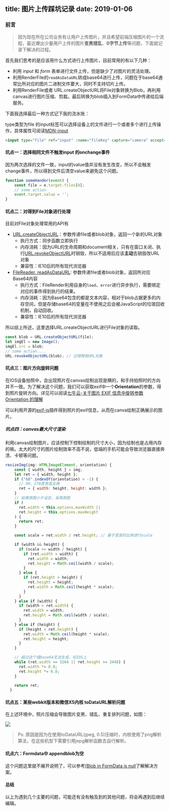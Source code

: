 title: 图片上传踩坑记录
date: 2019-01-06
---

### 前言

> 因为现在所在公司业务有让用户上传图片，并且希望前端压缩图片的一个流程，最近爆出少量用户上传的图片**变黑错乱**、**0字节上传**等问题，下面就记录下解决的过程。

首先我们思考的是应该用什么方式进行上传图片，目前常用的有以下几种：

- 利用  *input* 和 *form* 表单进行文件上传，但是缺少了对图片的灵活处理。
- 利用RenderFile的`readAsDataURL`转成base64进行上传，问题在于base64通常比所对应的图片二进制文件要大，同时不支持切片上传。
- 利用RenderFile或者 URL.createObjectURL将File对象转换为Blob，再利用canvas进行图片压缩、剪裁。最后转换为blob插入到FormData中传递给后端服务。



下面我选择最后一种方式记下我的流水账：



type类型为file 的input标签可以选择设备上的文件进行一个或者多个进行上传操作，具体属性可阅读[MDN-input](https://developer.mozilla.org/zh-CN/docs/Web/HTML/Element/Input/file)

```html
<input type="file" ref="input" :name="fileKey" capture="camera" accept="image/*" class="needsclick" @change="someHander" />

```



#### 坑点一：选择相同文件不触发input 的onchange事件

因为两次选择的文件一致，input的value值并没有发生改变，所以不会触发change事件，所以得到文件后清空value来避免这个问题。

```javascript
function someHander(event) {
    const file = e.target.files[0];
    // some action
    event.target.value = '';
}
```



#### 坑点二：对得到File对象进行处理

目前对FIle对象处理常用的API有

- [URL.createObjectURL](https://developer.mozilla.org/zh-CN/docs/Web/API/URL/createObjectURL)：参数传递file或者blob对象，返回一个新的URL对象
  - 执行方式：同步函数立即执行
  - 内存消耗：因为URL的生命周期和document相关，只有在窗口关闭、执行[URL.revokeObjectURL](https://developer.mozilla.org/zh-CN/docs/Web/API/URL/revokeObjectURL)时销毁，所以不适用后应该**主动**去销毁改URL 对象
  - 兼容性：IE10后的所有现代浏览器
- [FileReader. readAsDataURL](https://developer.mozilla.org/en-US/docs/Web/API/FileReader/readAsDataURL): 参数传递file或者blob对象，返回所对应Base64内容
  - 执行方式：FileRender利用自身的`load`、`error`进行异步执行，需要绑定对应的事件得到执行的结果。
  - 内存消耗：因为Base64包含的都是文本内容，相对于blob占据更多的内存空间，但是存储base64的变量在不使用之后会被JavaScript的垃圾回收机制，自动回收。
  - 兼容性：IE10后的所有现代浏览器

所以综上所述，这里选择URL.createObjectURL进行File对象的读取。

```javascript
const blob = URL.createObjectURL(file);
let imgEl = new Image();
imgEl.src = blob;
// some action....
URL.revokeObjectURL(blob); // 记得释放URL对象
```



#### 坑点三：图片方向旋转问题

在IOS设备拍照中，会出现照片在canvas绘制出现是横的，和手持拍照时的方向并不一致。为了解决这个问题，我们可以获取exif中一个**Orientation**的参数，得到照片旋转方向。详见可以阅读[七牛云-关于图片 EXIF 信息中旋转参数 Orientation 的理解](https://developer.qiniu.com/dora/kb/1560/information-about-photo-exif-rotation-parameters-in-the-understanding-of-orientation)

可以利用开源的[exif-js](https://github.com/exif-js/exif-js)插件得到照片的exif信息，从而在canva绘制正确展示的图片。



##### 坑点四：canvas最大尺寸渲染

利用canvas绘制图片，应该控制下控制绘制的尺寸大小，因为绘制也是占用内存的嘛。太大的尺寸的图片绘制效率不高不说，低端的手机可能会导致浏览器直接奔溃、卡顿等问题。

```javascript
resizeImg(img: HTMLImageElement, orientation) {
    const { width, height } = img;
    let ret = { width, height };
    if ("68".indexOf(orientation) > -1) {
      // 90、270度宽高互换
      ret = { width: height, height: width };
    }
    // 如果原图小于设定，采用原图
    if (
      ret.width < this.options.maxWidth ||
      ret.height < this.options.maxHeight
    ) {
      return ret;
    }

    const scale = ret.width / ret.height; // 基于宽高的比例进行scale

    if (width && height) {
      if (scale >= width / height) {
        if (ret.width > width) {
          ret.width = width;
          ret.height = Math.ceil(width / scale);
        }
      } else {
        if (ret.height > height) {
          ret.height = height;
          ret.width = Math.ceil(height * scale);
        }
      }
    } else if (width) {
      if (width < ret.width) {
        ret.width = width;
        ret.height = Math.ceil(width / scale);
      }
    } else if (height) {
      if (height < ret.height) {
        ret.width = Math.ceil(height * scale);
        ret.height = height;
      }
    }

    // 超过这个值base64无法生成，在IOS上
    while (ret.width >= 3264 || ret.height >= 2448) {
      ret.width *= 0.8;
      ret.height *= 0.8;
    }

    return ret;
  }

```



#### 坑点五：某些webkit版本和微信X5内核 **toDataURL**解析问题

在上述环境中，照片压缩会导致图片变黑、错乱、重复排列问题，如图：

![](https://www.ifajiao.com/assets/2019-01-06/upload-error.jpg)

> Ps: 原因是因为在使用toDataURL(jpeg, 0.5)压缩时，内核使用了png解析算法，在这些机型下需要引用jepg解析函数去自行解析。



#### 坑点六：Formdata中 appendblob为空

这个问题这里就不展开说明了，可以参考[[Blob in FormData is null](https://stackoverflow.com/questions/41398692/blob-in-formdata-is-null)了解解决方案。



#### 总结

以上为遇到几个主要的问题，可能还有没有触及到的其他问题，将会再遇到后继续编辑。

